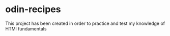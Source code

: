 # odin-recipes
This project has been created in order to practice and test my knowledge of HTMl fundamentals